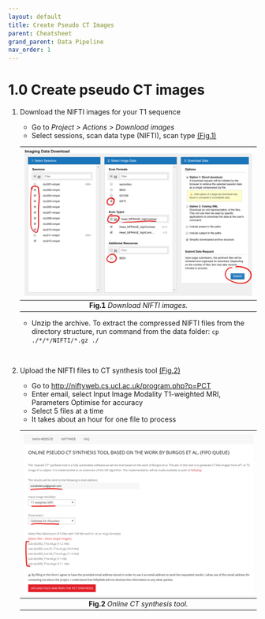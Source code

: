 ```yaml
---
layout: default
title: Create Pseudo CT Images
parent: Cheatsheet
grand_parent: Data Pipeline
nav_order: 1
---
```



# 1.0 Create pseudo CT images


1. Download the NIFTI images for your T1 sequence
	- Go to *Project > Actions > Download images*
	- Select sessions, scan data type (NIFTI), scan type [(Fig.1)](#Cheatsheet/CT/Download)


	<a name="Cheatsheet/CT/Download"></a>

	| ![Download NIFTI images](../../../pics/CT_download.png) | 
	|:--:| 
	| **Fig.1** *Download NIFTI images.* |


	- Unzip the archive. To extract the compressed NIFTI files from the directory structure, run command from the data folder:
	`cp ./*/*/NIFTI/*.gz ./`

<br/>


2. Upload the NIFTI files to CT synthesis tool [(Fig.2)](#Cheatsheet/CT/Synthesis)
	- Go to http://niftyweb.cs.ucl.ac.uk/program.php?p=PCT
	- Enter email, select Input Image Modality T1-weighted MRI, Parameters Optimise for accuracy
	- Select 5 files at a time
	- It takes about an hour for one file to process


	<a name="Cheatsheet/CT/Synthesis"></a>

	| ![Online CT synthesis tool](../../../pics/Synthesis_tool.png) | 
	|:--:| 
	| **Fig.2** *Online CT synthesis tool.* |

<br/>






